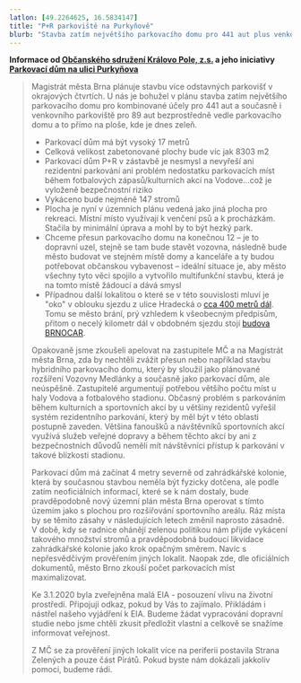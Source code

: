 ```yaml
---
latlon: [49.2264625, 16.5834147]
title: "P+R parkoviště na Purkyňově"
blurb: "Stavba zatím největšího parkovacího domu pro 441 aut plus venkovního parkoviště pro 89 aut — to vše na ploše, kde je dnes zeleň."
---
```


**Informace od [Občanského sdružení Královo Pole, z.s.](https://obcanekrpole.cz/) a jeho iniciativy [Parkovací dům na ulici Purkyňova](https://parkpurkynova.cz/)**

> Magistrát města Brna plánuje stavbu více odstavných parkovišť v okrajových čtvrtích. U nás je bohužel v plánu stavba zatím největšího parkovacího domu pro kombinované účely pro 441 aut a současně i venkovního parkoviště pro 89 aut bezprostředně vedle parkovacího domu a to přímo na ploše, kde je dnes zeleň.
>
> - Parkovací dům má být vysoký 17 metrů
> - Celková velikost zabetonované plochy bude víc jak 8303 m2
> - Parkovací dům P+R v zástavbě je nesmysl a nevyřeší ani rezidentní parkování ani problém nedostatku parkovacích míst během fotbalových zápasů/kulturních akcí na Vodove…což je vyloženě bezpečnostní riziko
> - Vykáceno bude nejméně 147 stromů
> - Plocha je nyní v územních plánu vedená jako jiná plocha pro rekreaci. Místní místo využívají k venčení psů a k procházkám. Stačila by minimální úprava a mohl by to být hezký park.
> - Chceme přesun parkovacího domu na konečnou 12 – je to dopravní uzel, stejně se tam bude stavět vozovna, následně bude město budovat ve stejném místě domy a kanceláře a ty budou potřebovat občanskou vybavenost – ideální situace je, aby město všechny tyto věci spojilo a vytvořilo multifunkční stavbu, která je na tomto místě žádoucí a dává smysl
> - Případnou další lokalitou o které se v této souvislosti mluví je "oko" v oblouku sjezdu z ulice Hradecká o [cca 400 metrů dál](https://mapy.cz/s/maladelako). Tomu se město brání, prý vzhledem k všeobecným předpisům, přitom o necelý kilometr dál v obdobném sjezdu stojí [budova BRNOCAR](https://goo.gl/maps/MmZRrJgARddmB7on8).
>
> Opakovaně jsme zkoušeli apelovat na zastupitele MČ a na Magistrát města Brna, zda by nechtěli zvážit přesun nebo například stavbu hybridního parkovacího domu, který by sloužil jako plánované rozšíření Vozovny Medlánky a současně jako parkovací dům, ale neúspěšně. Zastupitelé argumentují potřebou většího počtu míst u haly Vodova a fotbalového stadionu. Občasný problém s parkováním během kulturních a sportovních akcí by u většiny rezidentů vyřešil systém rezidentního parkování, který by měl být v této oblasti postupně zaveden. Většina fanoušků a návštěvníků sportovních akcí využívá služeb veřejné dopravy a během těchto akcí by ani z bezpečnostních důvodů neměli mít návštěvníci přístup k parkování v takové blízkosti stadionu.
>
> Parkovací dům má začínat 4 metry severně od zahrádkářské kolonie, která by současnou stavbou neměla být fyzicky dotčena, ale podle zatím neoficiálních informací, které se k nám dostaly, bude pravděpodobně nový územní plán města Brna operovat s tímto územím jako s plochou pro rozšiřování sportovního areálu. Ráz místa by se těmito zásahy v následujících letech změnil naprosto zásadně. V době, kdy se radnice ohánějí zelenou politikou nám přijde vykácení takového množství stromů a pravděpodobná budoucí likvidace zahrádkářské kolonie jako krok opačným směrem. Navíc s nepřesvědčivým prověřením jiných lokalit. Naopak zde, dle oficiálních dokumentů, město Brno zkouší počet parkovacích míst maximalizovat.
>
> Ke 3.1.2020 byla zveřejněna malá EIA - posouzení vlivu na životní prostředí. Připojuji odkaz, pokud by Vás to zajímalo. Přikládám i nástřel našeho vyjádření k EIA. Budeme žádat vypracování dopravní studie nebo jsme chtěli zkusit předložit vlastní a celkově se snažíme informovat veřejnost.
>
> Z MČ se za prověření jiných lokalit více na periferii postavila Strana Zelených a pouze část Pirátů. Pokud byste nám dokázali jakkoliv pomoci, budeme rádi.
